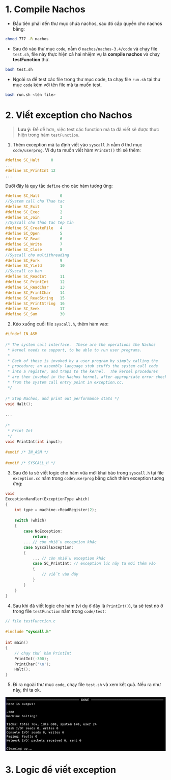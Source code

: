 # 1. Compile Nachos

- Đầu tiên phải đến thư mục chứa nachos, sau đó cấp quyền cho nachos bằng:
```bash
chmod 777 -R nachos
```

- Sau đó vào thư mục ```code```, nằm ở ```nachos/nachos-3.4/code``` và chạy file ```test.sh```, file này thực hiện cả hai nhiệm vụ là **compile nachos** và chạy **testFunction** thử.
```bash
bash test.sh
```

- Ngoài ra để test các file trong thư mục code, ta chạy file ```run.sh``` tại thư mục ```code``` kèm với tên file mà ta muốn test.
```bash
bash run.sh <tên file>
```

# 2. Viết exception cho Nachos

> **Lưu ý:** Để dễ hơn, việc test các function mà ta đã viết sẽ được thực hiện trong hàm ```testFunction```.

1. Thêm exception mà ta định viết vào ```syscall.h``` nằm ở thư mục ```code/userprog```. Ví dụ ta muốn viết hàm ```PrinInt()``` thì sẽ thêm:
```cpp
#define SC_Halt		0
...
#define SC_PrintInt 12
...
```
Dưới đây là quy tắc ```define``` cho các hàm tương ứng:
```cpp
#define SC_Halt			0
//System call cho Thao tac
#define SC_Exit			1
#define SC_Exec			2
#define SC_Join			3
//Syscall cho thao tac tep tin
#define SC_CreateFile	4
#define SC_Open			5
#define SC_Read			6
#define SC_Write		7
#define SC_Close		8
//Syscall cho multithreading
#define SC_Fork			9
#define SC_Yield		10
//Syscall co ban
#define SC_ReadInt		11
#define SC_PrintInt		12
#define SC_ReadChar		13
#define SC_PrintChar	14
#define SC_ReadString	15
#define SC_PrintString	16
#define SC_Seek			17
#define SC_Sum			30
```

2. Kéo xuống cuối file ```syscall.h```, thêm hàm vào:
```cpp
#ifndef IN_ASM

/* The system call interface.  These are the operations the Nachos
 * kernel needs to support, to be able to run user programs.
 *
 * Each of these is invoked by a user program by simply calling the 
 * procedure; an assembly language stub stuffs the system call code
 * into a register, and traps to the kernel.  The kernel procedures
 * are then invoked in the Nachos kernel, after appropriate error checking, 
 * from the system call entry point in exception.cc.
 */

/* Stop Nachos, and print out performance stats */
void Halt();		
 
...

/*
 * Print Int
 */
void PrintInt(int input);

#endif /* IN_ASM */

#endif /* SYSCALL_H */
```

3. Sau đó ta sẽ viết logic cho hàm vừa mới khai báo trong ```syscall.h``` tại file ```exception.cc``` nằm trong ```code\userprog``` bằng cách thêm exception tương ứng:
```cpp
void
ExceptionHandler(ExceptionType which)
{
    int type = machine->ReadRegister(2);

    switch (which)
	{
        case NoException:
            return;
        ... // còn nhiều exception khác
        case SyscallException:
        {
            ... // còn nhiều exception khác
            case SC_PrintInt: // exception lúc nãy ta mới thêm vào
            {
                // viết vào đây
            }
        }
	}
}
```

4. Sau khi đã viết logic cho hàm (ví dụ ở đây là ```PrintInt()```), ta sẽ test nó ở trong file ```testFunction``` nằm trong ```code/test```:
```cpp
// file testFunction.c

#include "syscall.h"

int main()
{
    // chạy thử hàm PrintInt
    PrintInt(-300);
    PrintChar('\n');
    Halt();
}
```

5. Đi ra ngoài thư mục ```code```, chạy file ```test.sh``` và xem kết quả. Nếu ra như này, thì ta ok.

<img src="../resources/run_test.png">

# 3. Logic để viết exception